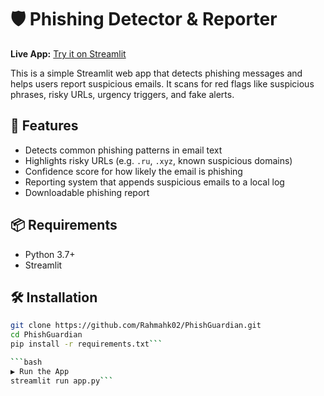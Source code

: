 # 🛡️ Phishing Detector & Reporter

**Live App:** [Try it on Streamlit](https://phishguardian-6z94cyj7yavmezselurvjn.streamlit.app/#phishing-detector-and-reporter)

This is a simple Streamlit web app that detects phishing messages and helps users report suspicious emails. It scans for red flags like suspicious phrases, risky URLs, urgency triggers, and fake alerts.

## 🚀 Features

- Detects common phishing patterns in email text
- Highlights risky URLs (e.g. `.ru`, `.xyz`, known suspicious domains)
- Confidence score for how likely the email is phishing
- Reporting system that appends suspicious emails to a local log
- Downloadable phishing report

## 📦 Requirements

- Python 3.7+
- Streamlit

## 🛠 Installation

```bash
git clone https://github.com/Rahmahk02/PhishGuardian.git
cd PhishGuardian
pip install -r requirements.txt```

```bash
▶️ Run the App
streamlit run app.py```

